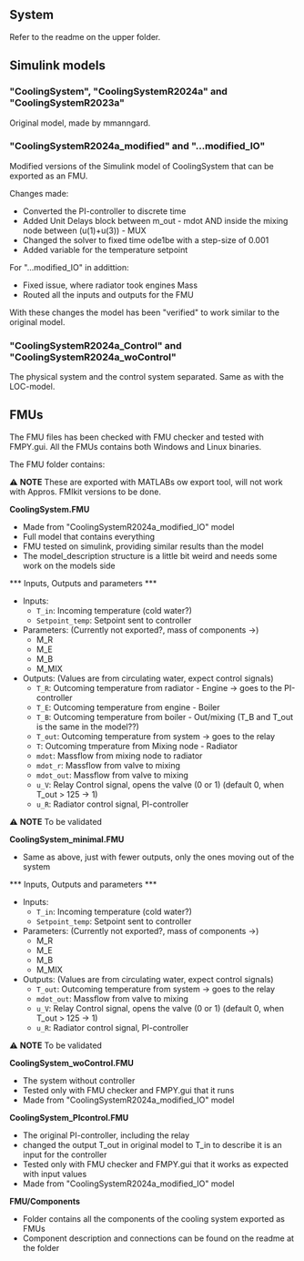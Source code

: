 
## System 

Refer to the readme on the upper folder.

## Simulink models

### "CoolingSystem", "CoolingSystemR2024a" and "CoolingSystemR2023a"

Original model, made by mmanngard.

### "CoolingSystemR2024a_modified" and "...modified_IO"

Modified versions of the Simulink model of CoolingSystem that can be exported as an FMU.

Changes made:
- Converted the PI-controller to discrete time
- Added Unit Delays block between m_out - mdot AND inside the mixing node between (u(1)+u(3)) - MUX
- Changed the solver to fixed time ode1be with a step-size of 0.001
- Added variable for the temperature setpoint

For "...modified_IO" in addittion:
- Fixed issue, where radiator took engines Mass
- Routed all the inputs and outputs for the FMU

With these changes the model has been "verified" to work similar to the original model.

### "CoolingSystemR2024a_Control" and "CoolingSystemR2024a_woControl"

The physical system and the control system separated. Same as with the LOC-model. 

## FMUs

The FMU files has been checked with FMU checker and tested with FMPY.gui. All the FMUs contains both Windows and Linux binaries.

The FMU folder contains:

:warning: **NOTE** These are exported with MATLABs ow export tool, will not work with Appros. FMIkit versions to be done.

**CoolingSystem.FMU**
- Made from "CoolingSystemR2024a_modified_IO" model
- Full model that contains everything
- FMU tested on simulink, providing similar results than the model
- The model_description structure is a little bit weird and needs some work on the models side

*** Inputs, Outputs and parameters ***
- Inputs:
    - `T_in`: Incoming temperature (cold water?) 
    - `Setpoint_temp`: Setpoint sent to controller
- Parameters: (Currently not exported?, mass of components ->) 
    - M_R
    - M_E
    - M_B
    - M_MIX
- Outputs: (Values are from circulating water, expect control signals) 
    - `T_R`: Outcoming temperature from radiator - Engine  -> goes to the PI-controller
    - `T_E`: Outcoming temperature from engine - Boiler
    - `T_B`: Outcoming temperature from boiler - Out/mixing (T_B and T_out is the same in the model??)
    - `T_out`: Outcoming temperature from system -> goes to the relay
    - `T`: Outcoming tmperature from Mixing node - Radiator
    - `mdot`: Massflow from mixing node to radiator
    - `mdot_r`: Massflow from valve to mixing
    - `mdot_out`: Massflow from valve to mixing
    - `u_V`: Relay Control signal, opens the valve (0 or 1) (default 0, when T_out > 125 -> 1)
    - `u_R`: Radiator control signal, PI-controller

:warning: **NOTE** To be validated 

**CoolingSystem_minimal.FMU**
- Same as above, just with fewer outputs, only the ones moving out of the system

*** Inputs, Outputs and parameters ***
- Inputs:
    - `T_in`: Incoming temperature (cold water?) 
    - `Setpoint_temp`: Setpoint sent to controller
- Parameters: (Currently not exported?, mass of components ->) 
    - M_R
    - M_E
    - M_B
    - M_MIX
- Outputs: (Values are from circulating water, expect control signals) 
    - `T_out`: Outcoming temperature from system -> goes to the relay
    - `mdot_out`: Massflow from valve to mixing
    - `u_V`: Relay Control signal, opens the valve (0 or 1) (default 0, when T_out > 125 -> 1)
    - `u_R`: Radiator control signal, PI-controller

:warning: **NOTE** To be validated 
    
**CoolingSystem_woControl.FMU**
- The system without controller
- Tested only with FMU checker and FMPY.gui that it runs
- Made from "CoolingSystemR2024a_modified_IO" model

**CoolingSystem_PIcontrol.FMU**
- The original PI-controller, including the relay
- changed the output T_out in original model to T_in to describe it is an input for the controller
- Tested only with FMU checker and FMPY.gui that it works as expected with input values
- Made from "CoolingSystemR2024a_modified_IO" model

**FMU/Components**
- Folder contains all the components of the cooling system exported as FMUs
- Component description and connections can be found on the readme at the folder





